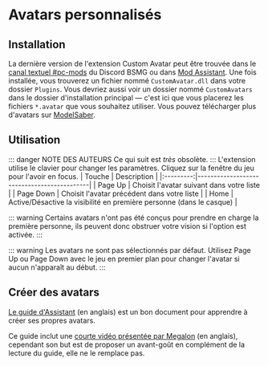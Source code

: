 # Avatars personnalisés

## Installation

La dernière version de l'extension Custom Avatar peut être trouvée dans le [canal textuel #pc-mods](https://discord.gg/beatsabermods) du Discord BSMG ou dans [Mod Assistant](https://github.com/Assistant/ModAssistant).
Une fois installée, vous trouverez un fichier nommé `CustomAvatar.dll` dans votre dossier `Plugins`. Vous devriez aussi voir un dossier nommé `CustomAvatars` dans le dossier d'installation principal — c'est ici que vous placerez les fichiers `*.avatar` que vous souhaitez utiliser. Vous pouvez télécharger plus d'avatars sur [ModelSaber](https://modelsaber.com/Avatars/).

## Utilisation

::: danger NOTE DES AUTEURS
Ce qui suit est _très_ obsolète.
:::
L'extension utilise le clavier pour changer les paramètres. Cliquez sur la fenêtre du jeu pour l'avoir en focus.
| Touche | Description |
|:---------:|--------------------------------------------|
| Page Up | Choisit l'avatar suivant dans votre liste |
| Page Down | Choisit l'avatar précédent dans votre liste |
| Home | Active/Désactive la visibilité en première personne (dans le casque) |

::: warning
Certains avatars n'ont pas été conçus pour prendre en charge la première personne, ils peuvent donc obstruer votre vision si l'option est activée.
:::

::: warning
Les avatars ne sont pas sélectionnés par défaut. Utilisez Page Up ou Page Down avec le jeu en premier plan pour changer l'avatar si aucun n'apparaît au début.
:::

## Créer des avatars

[Le guide d'Assistant](https://bs.assistant.moe/Avatars) (en anglais) est un bon document pour apprendre à créer ses propres avatars.

Ce guide inclut une [courte vidéo présentée par Megalon](https://bs.assistant.moe/Avatars#Videos) (en anglais), cependant son but est de proposer un avant-goût en complément de la lecture du guide, elle ne le remplace pas.
